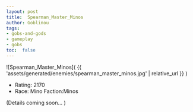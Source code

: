 ```yaml
---
layout: post
title:  Spearman_Master_Minos
author: Goblinou
tags:
- gobs-and-gods
- gameplay
- gobs
toc:  false
---
```


![Spearman_Master_Minos]( {{ 'assets/generated/enemies/spearman_master_minos.jpg' | relative_url }} )
- Rating: 2170
- Race: Mino  Faction:Minos

(Details coming soon... )